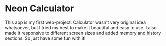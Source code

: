 # Neon Calculator

This app is my first web-project. Calculator wasn't very original idea whatsoever, but I tried my best to make it beautiful and easy to use. I also made it responsive to different screen sizes and added memory and history sections. So just have some fun with it!
